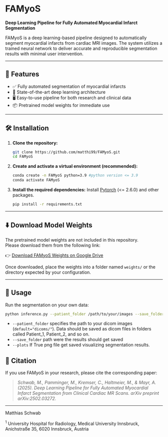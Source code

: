 # FAMyoS
**Deep Learning Pipeline for Fully Automated Myocardial Infarct Segmentation**

FAMyoS is a deep learning-based pipeline designed to automatically segment myocardial infarcts from cardiac MRI images. The system utilizes a trained neural network to deliver accurate and reproducible segmentation results with minimal user intervention.

---

## 🚀 Features

- ✅ Fully automated segmentation of myocardial infarcts  
- 🧠 State-of-the-art deep learning architecture  
- 🖥️ Easy-to-use pipeline for both research and clinical data  
- 📦 Pretrained model weights for immediate use

---

## 🛠 Installation

1. **Clone the repository:**

   ```bash
   git clone https://github.com/matthi99/FAMyoS.git
   cd FAMyoS
   ```

2. **Create and activate a virtual environment (recommended):**

   ```bash
   conda create -n FAMyoS python=3.9 #python version <= 3.9
   conda activate FAMyoS
   ```

3. **Install the required dependencies:**
   Install [Pytorch](https://pytorch.org/get-started/locally/) (<= 2.6.0) and other packages. 

   ```bash
   pip install -r requirements.txt
   ```

---

## ⬇️ Download Model Weights

The pretrained model weights are not included in this repository.  
Please download them from the following link:

👉 [Download FAMyoS Weights on Google Drive](https://drive.google.com/drive/folders/1_UiK4XLT5Kt7HkpfQOkafls_eshtad-d?usp=sharing)

Once downloaded, place the weights into a folder named `weights/` or the directory expected by your configuration.

---

## 🧪 Usage

Run the segmentation on your own data:

```bash
python inference.py --patient_folder /path/to/your/images --save_folder /path/to/save/results --plots True/False 
```
- `--patient_folder` specifies the path to your dicom images (`default="dicoms/"`). Data should be saved as dicom files in folders called Patient_1, Patient_2, and so on.
- `--save_folder` path were the results should get saved
- `--plots` If True png file get saved visualizing segmentation results. 


## 📖 Citation

If you use FAMyoS in your research, please cite the corresponding paper:

> _Schwab, M., Pamminger, M., Kremser, C., Haltmeier, M., & Mayr, A. (2025). Deep Learning Pipeline for Fully Automated Myocardial Infarct Segmentation from Clinical Cardiac MR Scans. arXiv preprint arXiv:2502.03272._

---

Matthias Schwab

<sup>1</sup> University Hospital for Radiology, Medical University Innsbruck, Anichstraße 35, 6020 Innsbruck, Austria

